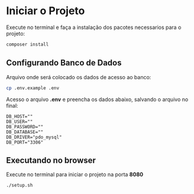 # Iniciar o Projeto

Execute no terminal e faça a instalação dos pacotes necessarios para o projeto:
```sh
composer install
```

## Configurando Banco de Dados

Arquivo onde será colocado os dados de acesso ao banco:
```sh
cp .env.example .env
```
Acesso o arquivo **.env** e preencha os dados abaixo, salvando o arquivo no final:

```
DB_HOST=""
DB_USER=""
DB_PASSWORD=""
DB_DATABASE=""
DB_DRIVER="pdo_mysql"
DB_PORT="3306"
```

## Executando no browser

Execute no terminal para iniciar o projeto na porta **8080**
```sh
./setup.sh
```
